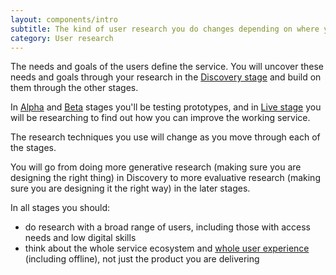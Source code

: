```yaml
---
layout: components/intro
subtitle: The kind of user research you do changes depending on where you are in the service design and delivery process.
category: User research
---
```


The needs and goals of the users define the service. You will uncover these needs and goals through your research in the [Discovery stage](#) and build on them through the other stages.

In [Alpha](#) and [Beta](#) stages you'll be testing prototypes, and in [Live stage](#) you will be researching to find out how you can improve the working service.

The research techniques you use will change as you move through each of the stages.

You will go from doing more generative research (making sure you are designing the right thing) in Discovery to more evaluative research (making sure you are designing it the right way) in the later stages.

In all stages you should:
- do research with a broad range of users, including those with access needs and low digital skills
- think about the whole service ecosystem and [whole user experience](#) (including offline), not just the product you are delivering
